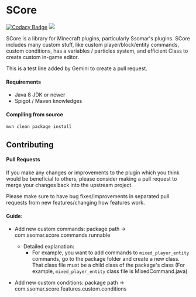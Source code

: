 # SCore

[![Codacy Badge](https://api.codacy.com/project/badge/Grade/7dfab7ca1a8e478e91098bd3a5f9d217)](https://app.codacy.com/gh/Ssomar-Developement/SCore?utm_source=github.com&utm_medium=referral&utm_content=Ssomar-Developement/SCore&utm_campaign=Badge_Grade_Settings)
[![](https://jitpack.io/v/Ssomar-Developement/SCore.svg)](https://jitpack.io/#Ssomar-Developement/SCore)



SCore is a library for Minecraft plugins, particularly Ssomar's plugins. SCore includes many custom stuff, like custom  player/block/entity commands, custom conditions, has a variables / particles system, and efficient Class to create custom in-game editor.

This is a test line added by Gemini to create a pull request.

#### Requirements
* Java 8 JDK or newer
* Spigot / Maven knowledges

#### Compiling from source
```mvn clean package install```

## Contributing
#### Pull Requests
If you make any changes or improvements to the plugin which you think would be beneficial to others, please consider making a pull request to merge your changes back into the upstream project.

Please make sure to have bug fixes/improvements in separated pull requests from new features/changing how features work.

#### Guide:
- Add new custom commands: 
    package path -> com.ssomar.score.commands.runnable
  - Detailed explanation:
    - For example, you want to add commands to `mixed_player_entity` commands, go to the package folder and create a new class.
      That class file must be a child class of the package's class (For example, `mixed_player_entity` class file is MixedCommand.java)
    
- Add new custom conditions: 
    package path -> com.ssomar.score.features.custom.conditions
